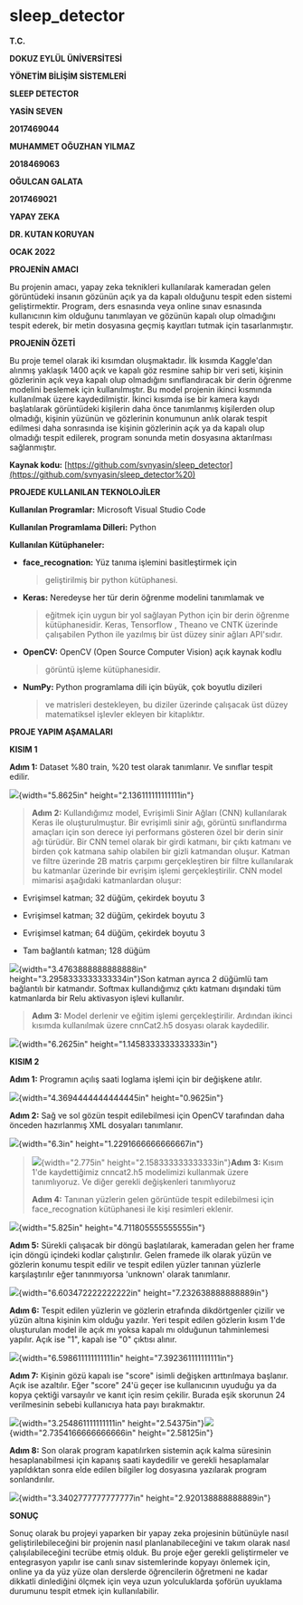 # sleep_detector

**T.C.**

**DOKUZ EYLÜL ÜNİVERSİTESİ**

**YÖNETİM BİLİŞİM SİSTEMLERİ**

**SLEEP DETECTOR**

**YASİN SEVEN**

**2017469044**

**MUHAMMET OĞUZHAN YILMAZ**

**2018469063**

**OĞULCAN GALATA**

**2017469021**

**YAPAY ZEKA**

**DR. KUTAN KORUYAN**

**OCAK 2022**

**PROJENİN AMACI**

Bu projenin amacı, yapay zeka teknikleri kullanılarak kameradan gelen
görüntüdeki insanın gözünün açık ya da kapalı olduğunu tespit eden
sistemi geliştirmektir. Program, ders esnasında veya online sınav
esnasında kullanıcının kim olduğunu tanımlayan ve gözünün kapalı olup
olmadığını tespit ederek, bir metin dosyasına geçmiş kayıtları tutmak
için tasarlanmıştır.

**PROJENİN ÖZETİ**

Bu proje temel olarak iki kısımdan oluşmaktadır. İlk kısımda Kaggle'dan
alınmış yaklaşık 1400 açık ve kapalı göz resmine sahip bir veri seti,
kişinin gözlerinin açık veya kapalı olup olmadığını sınıflandıracak bir
derin öğrenme modelini beslemek için kullanılmıştır. Bu model projenin
ikinci kısmında kullanılmak üzere kaydedilmiştir. İkinci kısımda ise bir
kamera kaydı başlatılarak görüntüdeki kişilerin daha önce tanımlanmış
kişilerden olup olmadığı, kişinin yüzünün ve gözlerinin konumunun anlık
olarak tespit edilmesi daha sonrasında ise kişinin gözlerinin açık ya da
kapalı olup olmadığı tespit edilerek, program sonunda metin dosyasına
aktarılması sağlanmıştır.

**Kaynak kodu:**
[https://github.com/svnyasin/sleep_detector](https://github.com/svnyasin/sleep_detector%20)

**PROJEDE KULLANILAN TEKNOLOJİLER**

**Kullanılan Programlar:** Microsoft Visual Studio Code

**Kullanılan Programlama Dilleri:** Python

**Kullanılan Kütüphaneler:**

-   **face_recognation:** Yüz tanıma işlemini basitleştirmek için
    > geliştirilmiş bir python kütüphanesi.

-   **Keras:** Neredeyse her tür derin öğrenme modelini tanımlamak ve
    > eğitmek için uygun bir yol sağlayan Python için bir derin öğrenme
    > kütüphanesidir. Keras, Tensorflow , Theano ve CNTK üzerinde
    > çalışabilen Python ile yazılmış bir üst düzey sinir ağları
    > API'sıdır.

-   **OpenCV:** OpenCV (Open Source Computer Vision) açık kaynak kodlu
    > görüntü işleme kütüphanesidir.

-   **NumPy:** Python programlama dili için büyük, çok boyutlu dizileri
    > ve matrisleri destekleyen, bu diziler üzerinde çalışacak üst düzey
    > matematiksel işlevler ekleyen bir kitaplıktır.

**PROJE YAPIM AŞAMALARI**

**KISIM 1**

**Adım 1:** Dataset %80 train, %20 test olarak tanımlanır. Ve sınıflar
tespit edilir.

![](./images/media/image1.png){width="5.8625in"
height="2.136111111111111in"}

> **Adım 2:** Kullandığımız model, Evrişimli Sinir Ağları
> (CNN) kullanılarak Keras ile oluşturulmuştur. Bir evrişimli sinir ağı,
> görüntü sınıflandırma amaçları için son derece iyi performans gösteren
> özel bir derin sinir ağı türüdür. Bir CNN temel olarak bir girdi
> katmanı, bir çıktı katmanı ve birden çok katmana sahip olabilen bir
> gizli katmandan oluşur. Katman ve filtre üzerinde 2B matris çarpımı
> gerçekleştiren bir filtre kullanılarak bu katmanlar üzerinde bir
> evrişim işlemi gerçekleştirilir. CNN model mimarisi aşağıdaki
> katmanlardan oluşur:

-   Evrişimsel katman; 32 düğüm, çekirdek boyutu 3

-   Evrişimsel katman; 32 düğüm, çekirdek boyutu 3

-   Evrişimsel katman; 64 düğüm, çekirdek boyutu 3

-   Tam bağlantılı katman; 128 düğüm

![](./images/media/image2.png){width="3.4763888888888888in"
height="3.2958333333333334in"}Son katman ayrıca 2 düğümlü tam bağlantılı
bir katmandır. Softmax kullandığımız çıktı katmanı dışındaki tüm
katmanlarda bir Relu aktivasyon işlevi kullanılır.

> **Adım 3:** Model derlenir ve eğitim işlemi gerçekleştirilir. Ardından
> ikinci kısımda kullanılmak üzere cnnCat2.h5 dosyası olarak kaydedilir.

![](./images/media/image3.png){width="6.2625in"
height="1.1458333333333333in"}

**KISIM 2**

**Adım 1:** Programın açılış saati loglama işlemi için bir değişkene
atılır.

![](./images/media/image4.png){width="4.3694444444444445in"
height="0.9625in"}

**Adım 2:** Sağ ve sol gözün tespit edilebilmesi için OpenCV tarafından
daha önceden hazırlanmış XML dosyaları tanımlanır.

![](./images/media/image5.png){width="6.3in"
height="1.2291666666666667in"}

> ![](./images/media/image6.png){width="2.775in"
> height="2.158333333333333in"}**Adım 3:** Kısım 1'de kaydettiğimiz
> cnncat2.h5 modelimizi kullanmak üzere tanımlıyoruz. Ve diğer gerekli
> değişkenleri tanımlıyoruz
>
> **Adım 4:** Tanınan yüzlerin gelen görüntüde tespit edilebilmesi için
> face_recognation kütüphanesi ile kişi resimleri eklenir.

![](./images/media/image7.png){width="5.825in"
height="4.711805555555555in"}

**Adım 5:** Sürekli çalışacak bir döngü başlatılarak, kameradan gelen
her frame için döngü içindeki kodlar çalıştırılır. Gelen framede ilk
olarak yüzün ve gözlerin konumu tespit edilir ve tespit edilen yüzler
tanınan yüzlerle karşılaştırılır eğer tanınmıyorsa 'unknown' olarak
tanımlanır.

![](./images/media/image8.png){width="6.603472222222222in"
height="7.232638888888889in"}

**Adım 6:** Tespit edilen yüzlerin ve gözlerin etrafında dikdörtgenler
çizilir ve yüzün altına kişinin kim olduğu yazılır. Yeri tespit edilen
gözlerin kısım 1'de oluşturulan model ile açık mı yoksa kapalı mı
olduğunun tahminlemesi yapılır. Açık ise "1", kapalı ise "0" çıktısı
alınır.

![](./images/media/image9.png){width="6.598611111111111in"
height="7.392361111111111in"}

**Adım 7:** Kişinin gözü kapalı ise "score" isimli değişken arttırılmaya
başlanır. Açık ise azaltılır. Eğer "score" 24'ü geçer ise kullanıcının
uyuduğu ya da kopya çektiği varsayılır ve kanıt için resim çekilir.
Burada eşik skorunun 24 verilmesinin sebebi kullanıcıya hata payı
bırakmaktır.

![](./images/media/image10.png){width="3.254861111111111in"
height="2.54375in"}![](./images/media/image11.png){width="2.7354166666666666in"
height="2.58125in"}

**Adım 8:** Son olarak program kapatılırken sistemin açık kalma
süresinin hesaplanabilmesi için kapanış saati kaydedilir ve gerekli
hesaplamalar yapıldıktan sonra elde edilen bilgiler log dosyasına
yazılarak program sonlandırılır.

![](./images/media/image12.png){width="3.3402777777777777in"
height="2.920138888888889in"}

**SONUÇ**

Sonuç olarak bu projeyi yaparken bir yapay zeka projesinin bütünüyle
nasıl geliştirilebileceğini bir projenin nasıl planlanabileceğini ve
takım olarak nasıl çalışılabileceğini tecrübe etmiş olduk. Bu proje eğer
gerekli geliştirmeler ve entegrasyon yapılır ise canlı sınav
sistemlerinde kopyayı önlemek için, online ya da yüz yüze olan derslerde
öğrencilerin öğretmeni ne kadar dikkatli dinlediğini ölçmek için veya
uzun yolculuklarda şoförün uyuklama durumunu tespit etmek için
kullanılabilir.
